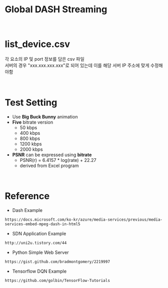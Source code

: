 # Global DASH Streaming  

<br>

# list_device.csv   
각 요소의 IP 및 port 정보를 담은 csv 파일    
서버의 경우 "xxx.xxx.xxx.xxx"로 되어 있는데 이를 해당 서버 IP 주소에 맞게 수정해야함   

<br>

# Test Setting  

- Use **Big Buck Bunny** animation    
- **Five** bitrate version
  - 50 kbps
  - 400 kbps
  - 800 kbps
  - 1200 kbps
  - 2000 kbps
- **PSNR** can be expressed using **bitrate**  
  - PSNR(r) = 6.4157 * log(rate) + 22.27  
  - derived from Excel program
  
<br>

# Reference   
- Dash Example
```
https://docs.microsoft.com/ko-kr/azure/media-services/previous/media-services-embed-mpeg-dash-in-html5 
```
- SDN Application Example
```
http://uni2u.tistory.com/44 
```
- Python Simple Web Server
```
https://gist.github.com/bradmontgomery/2219997
```
- Tensorflow DQN Example
```
https://github.com/golbin/TensorFlow-Tutorials
```
